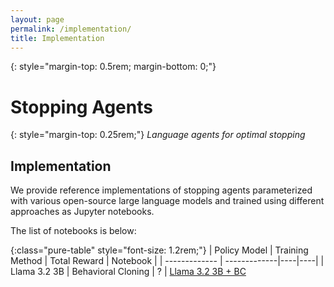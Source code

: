 ```yaml
---
layout: page
permalink: /implementation/
title: Implementation
---
```


{: style="margin-top: 0.5rem; margin-bottom: 0;"}
# Stopping Agents

{: style="margin-top: 0.25rem;"}
*Language agents for optimal stopping*

## Implementation

We provide reference implementations of stopping agents
parameterized with various open-source large language models
and trained using different approaches as Jupyter notebooks.

The list of notebooks is below:

{:class="pure-table" style="font-size: 1.2rem;"}
| Policy Model | Training Method | Total Reward | Notebook |
| ------------- | -------------|----|----|
| Llama 3.2 3B | Behavioral Cloning  | ? | [Llama 3.2 3B + BC](#)
